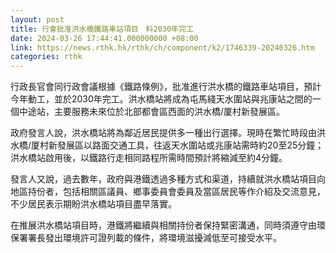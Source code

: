 ```yaml
---
layout: post
title: 行會批准洪水橋鐵路車站項目　料2030年完工
date: 2024-03-26 17:44:41.000000000 +08:00
link: https://news.rthk.hk/rthk/ch/component/k2/1746339-20240326.htm
categories: rthk
---
```


行政長官會同行政會議根據《鐵路條例》，批准進行洪水橋的鐵路車站項目，預計今年動工，並於2030年完工。洪水橋站將成為屯馬綫天水圍站與兆康站之間的一個中途站，主要服務未來位於北部都會區西面的洪水橋/厦村新發展區。

政府發言人說，洪水橋站將為鄰近居民提供多一種出行選擇。現時在繁忙時段由洪水橋/厦村新發展區以路面交通工具，往返天水圍站或兆康站需時約20至25分鐘；洪水橋站啟用後，以鐵路行走相同路程所需時間預計將縮減至約4分鐘。

發言人又說，過去數年，政府與港鐵透過多種方式和渠道，持續就洪水橋站項目向地區持份者，包括相關區議員、鄉事委員會委員及當區居民等作介紹及交流意見，不少居民表示期盼洪水橋站項目盡早落實。

在推展洪水橋站項目時，港鐵將繼續與相關持份者保持緊密溝通，同時須遵守由環保署署長發出環境許可證列載的條件，將環境滋擾減低至可接受水平。
